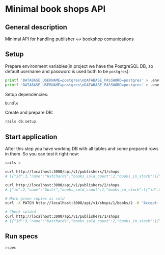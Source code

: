 # Minimal book shops API

## General description

Minimal API for handling publisher <-> bookshop comunications

## Setup

Prepare environment variables(in project we have the PostgreSQL DB, so default username and password is used both to be `postgres`):

```sh
printf 'DATABASE_USERNAME=postgres\nDATABASE_PASSWORD=postgres' > .env.development
printf 'DATABASE_USERNAME=postgres\nDATABASE_PASSWORD=postgres' > .env.test
```

Setup dependencies:

```sh
bundle
```

Create and prepare DB:

```sh
rails db:setup
```

## Start application

After this step you have working DB with all tables and some prepared rows in them.
So you can test it right now:

```sh
rails s

curl http://localhost:3000/api/v1/publishers/1/shops
# [{"id":3,"name":"Hatchards","books_sold_count":2,"books_in_stock":[{"id":1,"title":"Carrie","copies_in_stock":2},{"id":2,"title":"The Shining","copies_in_stock":0}]},{"id":1,"name":"Stanfords","books_sold_count":1,"books_in_stock":[{"id":1,"title":"Carrie","copies_in_stock":2},{"id":2,"title":"The Shining","copies_in_stock":2}]}]

curl http://localhost:3000/api/v1/publishers/2/shops
# {"id":2,"name":"Gosh!","books_sold_count":1,"books_in_stock":[{"id":3,"title":"Rage","copies_in_stock":2},{"id":4,"title":"The Long Walk","copies_in_stock":4}]}]

# Mark given copies as sold
curl -X PATCH http://localhost:3000/api/v1/shops/1/books/2 -H "Accept: application/json" -H "Content-Type: application/json" -d '{ "book": { "copies": 1 } }'

# Check solded
curl http://localhost:3000/api/v1/publishers/1/shops
# [{"id":3,"name":"Hatchards","books_sold_count":2,"books_in_stock":[{"id":1,"title":"Carrie","copies_in_stock":2},{"id":2,"title":"The Shining","copies_in_stock":0}]},{"id":1,"name":"Stanfords","books_sold_count":2,"books_in_stock":[{"id":1,"title":"Carrie","copies_in_stock":2},{"id":2,"title":"The Shining","copies_in_stock":1}]}]
```

## Run specs

```sh
rspec
```
